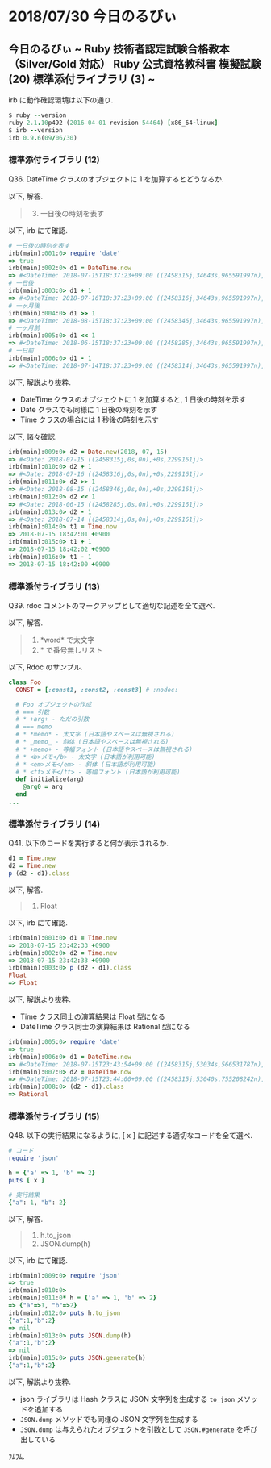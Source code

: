 # 2018/07/30 今日のるびぃ

## 今日のるびぃ ~ Ruby 技術者認定試験合格教本 （Silver/Gold 対応） Ruby 公式資格教科書 模擬試験 (20) 標準添付ライブラリ (3) ~

irb に動作確認環境は以下の通り.

```ruby
$ ruby --version
ruby 2.1.10p492 (2016-04-01 revision 54464) [x86_64-linux]
$ irb --version
irb 0.9.6(09/06/30)
```

### 標準添付ライブラリ (12)

Q36. DateTime クラスのオブジェクトに 1 を加算するとどうなるか.

以下, 解答.

> 3. 一日後の時刻を表す

以下, irb にて確認.

```ruby
# 一日後の時刻を表す
irb(main):001:0> require 'date'
=> true
irb(main):002:0> d1 = DateTime.now
=> #<DateTime: 2018-07-15T18:37:23+09:00 ((2458315j,34643s,965591997n),+32400s,2299161j)>
# 一日後
irb(main):003:0> d1 + 1
=> #<DateTime: 2018-07-16T18:37:23+09:00 ((2458316j,34643s,965591997n),+32400s,2299161j)>
# 一ヶ月後
irb(main):004:0> d1 >> 1
=> #<DateTime: 2018-08-15T18:37:23+09:00 ((2458346j,34643s,965591997n),+32400s,2299161j)>
# 一ヶ月前
irb(main):005:0> d1 << 1
=> #<DateTime: 2018-06-15T18:37:23+09:00 ((2458285j,34643s,965591997n),+32400s,2299161j)>
# 一日前
irb(main):006:0> d1 - 1
=> #<DateTime: 2018-07-14T18:37:23+09:00 ((2458314j,34643s,965591997n),+32400s,2299161j)>
```

以下, 解説より抜粋.

* DateTime クラスのオブジェクトに 1 を加算すると, 1 日後の時刻を示す
* Date クラスでも同様に 1 日後の時刻を示す
* Time クラスの場合には 1 秒後の時刻を示す

以下, 諸々確認.

```ruby
irb(main):009:0> d2 = Date.new(2018, 07, 15)
=> #<Date: 2018-07-15 ((2458315j,0s,0n),+0s,2299161j)>
irb(main):010:0> d2 + 1
=> #<Date: 2018-07-16 ((2458316j,0s,0n),+0s,2299161j)>
irb(main):011:0> d2 >> 1
=> #<Date: 2018-08-15 ((2458346j,0s,0n),+0s,2299161j)>
irb(main):012:0> d2 << 1
=> #<Date: 2018-06-15 ((2458285j,0s,0n),+0s,2299161j)>
irb(main):013:0> d2 - 1
=> #<Date: 2018-07-14 ((2458314j,0s,0n),+0s,2299161j)>
irb(main):014:0> t1 = Time.now
=> 2018-07-15 18:42:01 +0900
irb(main):015:0> t1 + 1
=> 2018-07-15 18:42:02 +0900
irb(main):016:0> t1 - 1
=> 2018-07-15 18:42:00 +0900
```

### 標準添付ライブラリ (13)

Q39. rdoc コメントのマークアップとして適切な記述を全て選べ.

以下, 解答.

> 1. \*word\* で太文字
> 4. \* で番号無しリスト

以下, Rdoc のサンプル.

```ruby
class Foo
  CONST = [:const1, :const2, :const3] # :nodoc:

  # Foo オブジェクトの作成
  # === 引数
  # * +arg+ - ただの引数
  # === memo
  # * *memo* - 太文字 (日本語やスペースは無視される)
  # * _memo_ - 斜体 (日本語やスペースは無視される)
  # * +memo+ - 等幅フォント (日本語やスペースは無視される)
  # * <b>メモ</b> - 太文字 (日本語が利用可能)
  # * <em>メモ</em> - 斜体 (日本語が利用可能)
  # * <tt>メモ</tt> - 等幅フォント (日本語が利用可能)
  def initialize(arg)
    @arg0 = arg
  end
...
```

### 標準添付ライブラリ (14)

Q41. 以下のコードを実行すると何が表示されるか.

```ruby
d1 = Time.new
d2 = Time.new
p (d2 - d1).class
```

以下, 解答.

>1. Float

以下, irb にて確認.

```ruby
irb(main):001:0> d1 = Time.new
=> 2018-07-15 23:42:33 +0900
irb(main):002:0> d2 = Time.new
=> 2018-07-15 23:42:33 +0900
irb(main):003:0> p (d2 - d1).class
Float
=> Float
```

以下, 解説より抜粋.

* Time クラス同士の演算結果は Float 型になる
* DateTime クラス同士の演算結果は Rational 型になる

```ruby
irb(main):005:0> require 'date'
=> true
irb(main):006:0> d1 = DateTime.now
=> #<DateTime: 2018-07-15T23:43:54+09:00 ((2458315j,53034s,566531787n),+32400s,2299161j)>
irb(main):007:0> d2 = DateTime.now
=> #<DateTime: 2018-07-15T23:44:00+09:00 ((2458315j,53040s,755208242n),+32400s,2299161j)>
irb(main):008:0> (d2 - d1).class
=> Rational
```

### 標準添付ライブラリ (15)

Q48. 以下の実行結果になるように, [ x ] に記述する適切なコードを全て選べ.

```ruby
# コード
require 'json'

h = {'a' => 1, 'b' => 2}
puts [ x ]

# 実行結果
{"a": 1, "b": 2}
```

以下, 解答.

> 1. h.to_json
> 2. JSON.dump(h)

以下, irb にて確認.

```ruby
irb(main):009:0> require 'json'
=> true
irb(main):010:0> 
irb(main):011:0* h = {'a' => 1, 'b' => 2}
=> {"a"=>1, "b"=>2}
irb(main):012:0> puts h.to_json
{"a":1,"b":2}
=> nil
irb(main):013:0> puts JSON.dump(h)
{"a":1,"b":2}
=> nil
irb(main):015:0> puts JSON.generate(h)
{"a":1,"b":2}
```

以下, 解説より抜粋.

* json ライブラリは Hash クラスに JSON 文字列を生成する `to_json` メソッドを追加する
* `JSON.dump` メソッドでも同様の JSON 文字列を生成する
* `JSON.dump` は与えられたオブジェクトを引数として `JSON.#generate` を呼び出している

ﾌﾑﾌﾑ.
